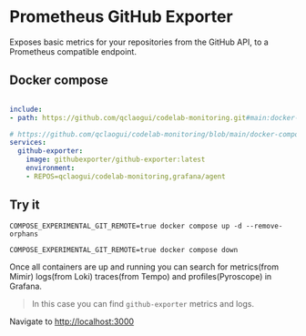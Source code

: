 # Prometheus GitHub Exporter

Exposes basic metrics for your repositories from the GitHub API, to a Prometheus compatible endpoint.

## Docker compose

```yaml

include:
- path: https://github.com/qclaogui/codelab-monitoring.git#main:docker-compose/monolithic-mode/logs/compose.yaml

# https://github.com/qclaogui/codelab-monitoring/blob/main/docker-compose/common/config/agent-flow/modules/docker/README.md
services:
  github-exporter:
    image: githubexporter/github-exporter:latest
    environment:
    - REPOS=qclaogui/codelab-monitoring,grafana/agent

```

## Try it

```shell
COMPOSE_EXPERIMENTAL_GIT_REMOTE=true docker compose up -d --remove-orphans
```

```shell
COMPOSE_EXPERIMENTAL_GIT_REMOTE=true docker compose down
```

Once all containers are up and running you can search for metrics(from Mimir) logs(from Loki) traces(from Tempo) and profiles(Pyroscope) in Grafana.

> In this case you can find `github-exporter` metrics and logs.

Navigate to [http://localhost:3000](http://localhost:3000)
